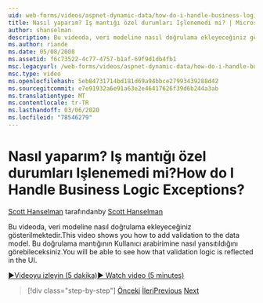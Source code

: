 ```yaml
---
uid: web-forms/videos/aspnet-dynamic-data/how-do-i-handle-business-logic-exceptions
title: Nasıl yaparım? Iş mantığı özel durumları Işlenemedi mi? | Microsoft Docs
author: shanselman
description: Bu videoda, veri modeline nasıl doğrulama ekleyeceğiniz gösterilmektedir. Bu doğrulama mantığının Kullanıcı arabirimine nasıl yansıtıldığını görebileceksiniz.
ms.author: riande
ms.date: 05/08/2008
ms.assetid: f6c73522-4c77-4757-b1af-69f9d1db4fb1
msc.legacyurl: /web-forms/videos/aspnet-dynamic-data/how-do-i-handle-business-logic-exceptions
msc.type: video
ms.openlocfilehash: 5eb84731714bd181d69a94bbce27993439288d42
ms.sourcegitcommit: e7e91932a6e91a63e2e46417626f39d6b244a3ab
ms.translationtype: MT
ms.contentlocale: tr-TR
ms.lasthandoff: 03/06/2020
ms.locfileid: "78546279"
---
```

# <a name="how-do-i-handle-business-logic-exceptions"></a><span data-ttu-id="f5ab2-105">Nasıl yaparım? Iş mantığı özel durumları Işlenemedi mi?</span><span class="sxs-lookup"><span data-stu-id="f5ab2-105">How do I Handle Business Logic Exceptions?</span></span>

<span data-ttu-id="f5ab2-106">[Scott Hanselman](https://github.com/shanselman) tarafından</span><span class="sxs-lookup"><span data-stu-id="f5ab2-106">by [Scott Hanselman](https://github.com/shanselman)</span></span>

<span data-ttu-id="f5ab2-107">Bu videoda, veri modeline nasıl doğrulama ekleyeceğiniz gösterilmektedir.</span><span class="sxs-lookup"><span data-stu-id="f5ab2-107">This video shows you how to add validation to the data model.</span></span> <span data-ttu-id="f5ab2-108">Bu doğrulama mantığının Kullanıcı arabirimine nasıl yansıtıldığını görebileceksiniz.</span><span class="sxs-lookup"><span data-stu-id="f5ab2-108">You will be able to see how that validation logic is reflected in the UI.</span></span>

[<span data-ttu-id="f5ab2-109">&#9654;Videoyu izleyin (5 dakika)</span><span class="sxs-lookup"><span data-stu-id="f5ab2-109">&#9654; Watch video (5 minutes)</span></span>](https://channel9.msdn.com/Blogs/ASP-NET-Site-Videos/how-do-i-handle-business-logic-exceptions)

> [!div class="step-by-step"]
> <span data-ttu-id="f5ab2-110">[Önceki](how-do-i-change-how-my-fields-render.md)
> [İleri](how-do-i-make-custom-pages.md)</span><span class="sxs-lookup"><span data-stu-id="f5ab2-110">[Previous](how-do-i-change-how-my-fields-render.md)
[Next](how-do-i-make-custom-pages.md)</span></span>
